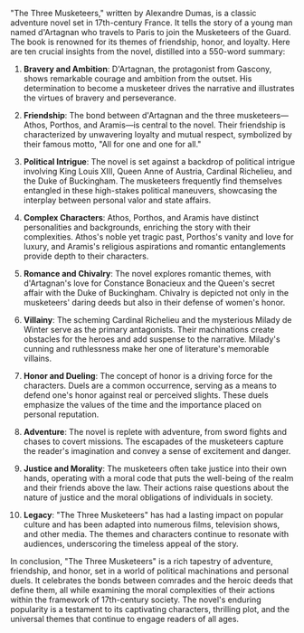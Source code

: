 "The Three Musketeers," written by Alexandre Dumas, is a classic adventure novel set in 17th-century France. It tells the story of a young man named d'Artagnan who travels to Paris to join the Musketeers of the Guard. The book is renowned for its themes of friendship, honor, and loyalty. Here are ten crucial insights from the novel, distilled into a 550-word summary:

1. **Bravery and Ambition**: D'Artagnan, the protagonist from Gascony, shows remarkable courage and ambition from the outset. His determination to become a musketeer drives the narrative and illustrates the virtues of bravery and perseverance.

2. **Friendship**: The bond between d'Artagnan and the three musketeers—Athos, Porthos, and Aramis—is central to the novel. Their friendship is characterized by unwavering loyalty and mutual respect, symbolized by their famous motto, "All for one and one for all."

3. **Political Intrigue**: The novel is set against a backdrop of political intrigue involving King Louis XIII, Queen Anne of Austria, Cardinal Richelieu, and the Duke of Buckingham. The musketeers frequently find themselves entangled in these high-stakes political maneuvers, showcasing the interplay between personal valor and state affairs.

4. **Complex Characters**: Athos, Porthos, and Aramis have distinct personalities and backgrounds, enriching the story with their complexities. Athos's noble yet tragic past, Porthos's vanity and love for luxury, and Aramis's religious aspirations and romantic entanglements provide depth to their characters.

5. **Romance and Chivalry**: The novel explores romantic themes, with d'Artagnan's love for Constance Bonacieux and the Queen's secret affair with the Duke of Buckingham. Chivalry is depicted not only in the musketeers' daring deeds but also in their defense of women's honor.

6. **Villainy**: The scheming Cardinal Richelieu and the mysterious Milady de Winter serve as the primary antagonists. Their machinations create obstacles for the heroes and add suspense to the narrative. Milady's cunning and ruthlessness make her one of literature's memorable villains.

7. **Honor and Dueling**: The concept of honor is a driving force for the characters. Duels are a common occurrence, serving as a means to defend one's honor against real or perceived slights. These duels emphasize the values of the time and the importance placed on personal reputation.

8. **Adventure**: The novel is replete with adventure, from sword fights and chases to covert missions. The escapades of the musketeers capture the reader's imagination and convey a sense of excitement and danger.

9. **Justice and Morality**: The musketeers often take justice into their own hands, operating with a moral code that puts the well-being of the realm and their friends above the law. Their actions raise questions about the nature of justice and the moral obligations of individuals in society.

10. **Legacy**: "The Three Musketeers" has had a lasting impact on popular culture and has been adapted into numerous films, television shows, and other media. The themes and characters continue to resonate with audiences, underscoring the timeless appeal of the story.

In conclusion, "The Three Musketeers" is a rich tapestry of adventure, friendship, and honor, set in a world of political machinations and personal duels. It celebrates the bonds between comrades and the heroic deeds that define them, all while examining the moral complexities of their actions within the framework of 17th-century society. The novel's enduring popularity is a testament to its captivating characters, thrilling plot, and the universal themes that continue to engage readers of all ages.